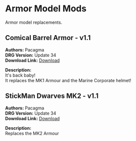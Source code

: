 # Armor Model Mods

Armor model replacements.

<!-- mod list -->

## Comical Barrel Armor - v1.1
**Authors:** Pacagma  
**DRG Version:** Update 34  
**Download Link:** [Download](https://github.com/ArcticEcho/DRG-Mods/raw/979351a1220c550bf7e4a0a9f6fe1fd40459fa5a/Visual/3D%20Model%20Replacement/Armor/Comical%20Barrel%20Armor%20-%20V1.1%20_P.pak)  

**Description:**  
It's back baby!   
It replaces the MK1 Armour and the Marine Corporate helmet!

## StickMan Dwarves MK2 - v1.1
**Authors:** Pacagma  
**DRG Version:** Update 34  
**Download Link:** [Download](https://github.com/ArcticEcho/DRG-Mods/raw/37eaae36454731f085c3f1a4a51b90902dde2807/Visual/3D%20Model%20Replacement/Armor/StickMan%20Dwarves%20MK2%20-%20V1.1%20_P.pak)  

**Description:**  
Replaces the MK2 Armour